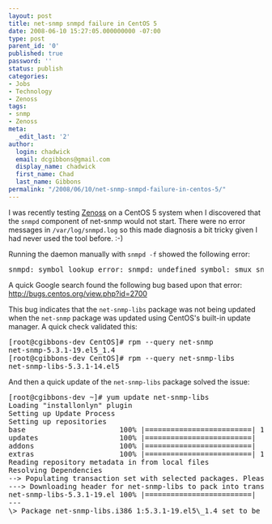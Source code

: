 ```yaml
---
layout: post
title: net-snmp snmpd failure in CentOS 5
date: 2008-06-10 15:27:05.000000000 -07:00
type: post
parent_id: '0'
published: true
password: ''
status: publish
categories:
- Jobs
- Technology
- Zenoss
tags:
- snmp
- Zenoss
meta:
  _edit_last: '2'
author:
  login: chadwick
  email: dcgibbons@gmail.com
  display_name: chadwick
  first_name: Chad
  last_name: Gibbons
permalink: "/2008/06/10/net-snmp-snmpd-failure-in-centos-5/"
---
```

<p>I was recently testing <a href="http://www.zenoss.org/">Zenoss</a> on a CentOS 5 system when I discovered that the <code>snmpd</code> component of net-snmp would not start. There were no error messages in <code>/var/log/snmpd.log</code> so this made diagnosis a bit tricky given I had never used the tool before. :-)</p>
<p>Running the daemon manually with <code>snmpd -f</code> showed the following error:</p>
<pre>
snmpd: symbol lookup error: snmpd: undefined symbol: smux_snmp_select_list_get_length
</pre>
<p>A quick Google search found the following bug based upon that error: <a href="http://bugs.centos.org/view.php?id=2700">http://bugs.centos.org/view.php?id=2700</a> </p>
<p>This bug indicates that the <code>net-snmp-libs</code> package was not being updated when the <code>net-snmp</code> package was updated using CentOS's built-in update manager. A quick check validated this:</p>
<pre>
[root@cgibbons-dev CentOS]# rpm --query net-snmp
net-snmp-5.3.1-19.el5_1.4
[root@cgibbons-dev CentOS]# rpm --query net-snmp-libs
net-snmp-libs-5.3.1-14.el5
</pre>
<p>And then a quick update of the <code>net-snmp-libs</code> package solved the issue:</p>
<pre>
[root@cgibbons-dev ~]# yum update net-snmp-libs
Loading "installonlyn" plugin
Setting up Update Process
Setting up repositories
base                      100% |=========================| 1.1 kB    00:00     
updates                   100% |=========================|  951 B    00:00     
addons                    100% |=========================|  951 B    00:00     
extras                    100% |=========================| 1.1 kB    00:00     
Reading repository metadata in from local files
Resolving Dependencies
--> Populating transaction set with selected packages. Please wait.
---> Downloading header for net-snmp-libs to pack into transaction set.
net-snmp-libs-5.3.1-19.el 100% |=========================|  27 kB    00:00     
---
\> Package net-snmp-libs.i386 1:5.3.1-19.el5\_1.4 set to be updated --\> Running transaction check Dependencies Resolved ============================================================================= Package Arch Version Repository Size ============================================================================= Updating: net-snmp-libs i386 1:5.3.1-19.el5\_1.4 updates 1.2 M Transaction Summary ============================================================================= Install 0 Package(s) Update 1 Package(s) Remove 0 Package(s) Total download size: 1.2 M Is this ok [y/N]: Y Downloading Packages: (1/1): net-snmp-libs-5.3. 100% |=========================| 1.2 MB 00:00 Running Transaction Test Finished Transaction Test Transaction Test Succeeded Running Transaction Updating : net-snmp-libs ######################### [1/2] Cleanup : net-snmp-libs ######################### [2/2] Updated: net-snmp-libs.i386 1:5.3.1-19.el5\_1.4 Complete!

